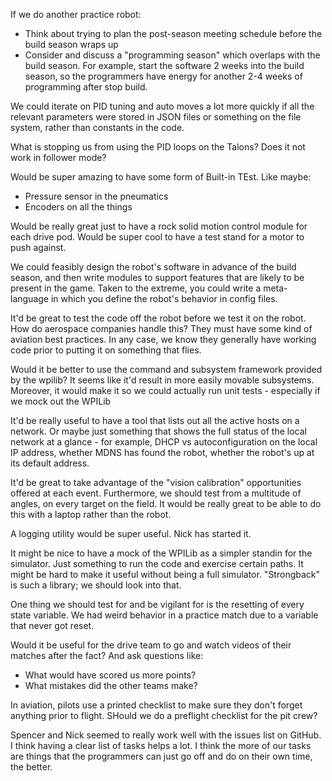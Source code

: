 If we do another practice robot:
* Think about trying to plan the post-season meeting schedule before the build season wraps up
* Consider and discuss a "programming season" which overlaps with the build season.  For example, start the software 2 weeks into the build season, so the programmers have energy for another 2-4 weeks of programming after stop build.

We could iterate on PID tuning and auto moves a lot more quickly if all the relevant parameters were stored in JSON files or something on the file system, rather than constants in the code.

What is stopping us from using the PID loops on the Talons?  Does it not work in follower mode?

Would be super amazing to have some form of Built-in TEst.  Like maybe:
* Pressure sensor in the pneumatics
* Encoders on all the things

Would be really great just to have a rock solid motion control module for each drive pod.  Would be super cool to have a test stand for a motor to push against.

We could feasibly design the robot's software in advance of the build season, and then write modules to support features that are likely to be present in the game.  Taken to the extreme, you could write a meta-language in which you define the robot's behavior in config files.

It'd be great to test the code off the robot before we test it on the robot.  How do aerospace companies handle this?  They must have some kind of aviation best practices.  In any case, we know they generally have working code prior to putting it on something that flies.

Would it be better to use the command and subsystem framework provided by the wpilib?  It seems like it'd result in more easily movable subsystems.  Moreover, it would make it so we could actually run unit tests - especially if we mock out the WPILib

It'd be really useful to have a tool that lists out all the active hosts on a network.  Or maybe just something that shows the full status of the local network at a glance - for example, DHCP vs autoconfiguration on the local IP address, whether MDNS has found the robot, whether the robot's up at its default address.

It'd be great to take advantage of the "vision calibration" opportunities offered at each event.  Furthermore, we should test from a multitude of angles, on every target on the field.  It would be really great to be able to do this with a laptop rather than the robot.

A logging utility would be super useful.  Nick has started it.

It might be nice to have a mock of the WPILib as a simpler standin for the simulator.  Just something to run the code and exercise certain paths.  It might be hard to make it useful without being a full simulator.  "Strongback" is such a library; we should look into that.

One thing we should test for and be vigilant for is the resetting of every state variable.  We had weird behavior in a practice match due to a variable that never got reset.

Would it be useful for the drive team to go and watch videos of their matches after the fact?  And ask questions like:
- What would have scored us more points?
- What mistakes did the other teams make?

In aviation, pilots use a printed checklist to make sure they don't forget anything prior to flight.  SHould we do a preflight checklist for the pit crew?

Spencer and Nick seemed to really work well with the issues list on GitHub.  I think having a clear list of tasks helps a lot.  I think the more of our tasks are things that the programmers can just go off and do on their own time, the better.
